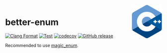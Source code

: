<img align="right" width="96px" src="./assets/1200px_cpp_logo.svg.png">

# better-enum

[![Clang Format](https://github.com/Dup4/better-enum-cpp/workflows/Clang%20Format/badge.svg)](https://github.com/Dup4/better-enum-cpp/actions/workflows/clang_format.yml)
[![Test](https://github.com/Dup4/better-enum-cpp/workflows/Test/badge.svg)](https://github.com/Dup4/better-enum-cpp/actions/workflows/test.yml)
[![codecov](https://codecov.io/gh/Dup4/better-enum-cpp/branch/main/graph/badge.svg)](https://codecov.io/gh/Dup4/better-enum-cpp)
[![GitHub release](https://img.shields.io/github/release/Dup4/better-enum-cpp.svg)](https://GitHub.com/Dup4/better-enum-cpp/releases/)

Recommended to use [magic_enum](https://github.com/Neargye/magic_enum).
